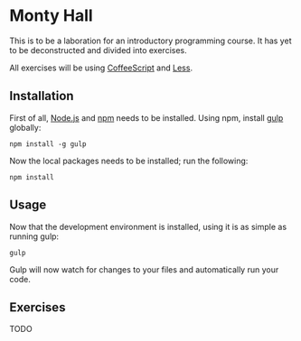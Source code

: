 # Monty Hall

This is to be a laboration for an introductory programming course. It has yet to be deconstructed and divided into exercises.

All exercises will be using [CoffeeScript](http://coffeescript.org/) and [Less](http://lesscss.org/).

## Installation

First of all, [Node.js](http://nodejs.org/) and [npm](https://www.npmjs.com/) needs to be installed. Using npm, install [gulp](http://gulpjs.com/) globally:

```
npm install -g gulp
```

Now the local packages needs to be installed; run the following:

```
npm install
```

## Usage

Now that the development environment is installed, using it is as simple as running gulp:

```
gulp
```

Gulp will now watch for changes to your files and automatically run your code.

## Exercises
TODO
